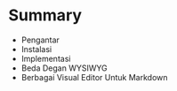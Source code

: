 # Summary

* Pengantar
* Instalasi
* Implementasi
* Beda Degan WYSIWYG
* Berbagai Visual Editor Untuk Markdown

